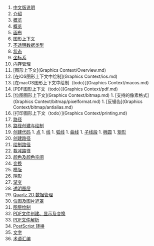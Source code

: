 1. [中文版说明](README.md)
1. [介绍](Introduction.md)
1. [概览](Overview/Overview.md)
  1. [概览](Overview/Overview.md)
  1. [画布](Overview/Page.md)
  1. [图形上下文](Overview/Draw-Dest.md)
  1. [不透明数据类型](Overview/Opaque.md)
  1. [状态](Overview/State.md)
  1. [坐标系](Overview/Coordinate.md)
  1. [内存管理](Overview/Memory.md)
1. [图形上下文](Graphics Context/Overview.md)
  1. [在iOS图形上下文中绘制](Graphics Context/ios.md)
  1. [在macOS图形上下文中绘制（todo）](Graphics Context/macos.md)
  1. [PDF图形上下文（todo）](Graphics Context/pdf.md)
  1. [位图图形上下文](Graphics Context/bitmap.md)
    1. [支持的像素格式](Graphics Context/bitmap/pixelformat.md)
    1. [反锯齿](Graphics Context/bitmap/antialias.md)
  1. [打印图形上下文（todo）](Graphics Context/printing.md)
1. [路径](Paths/paths.md)
  1. [路径创建与绘制](Paths/createAndPainting.md)
  1. [创建代码](Paths/building.md)
    1. [点](Paths/building/points.md)
    1. [线](Paths/building/lines.md)
    1. [弧线](Paths/building/arcs.md)
    1. [曲线](Paths/building/curves.md)
    1. [子线段](Paths/building/subpath.md)
    1. [椭圆](Paths/building/ellipses.md)
    1. [矩形](Paths/building/rectangles.md)
  1. [创建路径](Paths/create.md)
  1. [绘制路径](Paths/painting.md)
  1. [裁减路径](Paths/cliping.md)
1. [颜色及颜色空间]()
1. [变换]()
1. [模版]()
1. [阴影]()
1. [渐变]()
1. [透明图层]()
1. [Quartz 2D 数据管理]()
1. [位图及图片遮罩]()
1. [图层绘制]()
1. [PDF文件创建、显示及变换]()
1. [PDF文件解析]()
1. [PostScript 转换]()
1. [文字]()
1. [术语汇编]()
